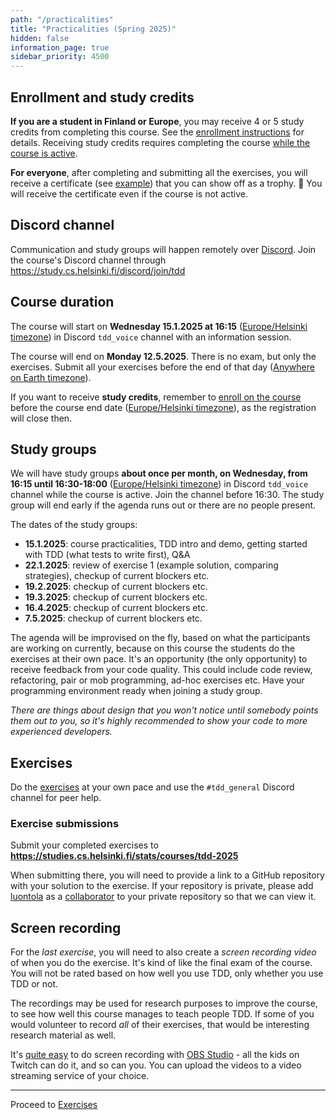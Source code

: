 ```yaml
---
path: "/practicalities"
title: "Practicalities (Spring 2025)"
hidden: false
information_page: true
sidebar_priority: 4500
---
```


## Enrollment and study credits

**If you are a student in Finland or Europe**, you may receive 4 or 5 study credits from completing this course. See the [enrollment instructions](/enrollment) for details. Receiving study credits requires completing the course [while the course is active](#course-duration).

**For everyone**, after completing and submitting all the exercises, you will receive a certificate (see [example](https://studies.cs.helsinki.fi/stats/api/certificate/tdd-2022/en/818b05333d6adad5d36bcf7a4e4f4fbf)) that you can show off as a trophy. 🏅 You will receive the certificate even if the course is not active.


## Discord channel

Communication and study groups will happen remotely over [Discord](https://discord.com/). Join the course's Discord channel through <https://study.cs.helsinki.fi/discord/join/tdd>


## Course duration

The course will start on **Wednesday 15.1.2025 at 16:15** ([Europe/Helsinki timezone](https://time.is/Helsinki)) in Discord `tdd_voice` channel with an information session.

The course will end on **Monday 12.5.2025**. There is no exam, but only the exercises. Submit all your exercises before the end of that day ([Anywhere on Earth timezone](https://time.is/Anywhere_on_Earth)).

If you want to receive **study credits**, remember to [enroll on the course](/enrollment/#enroll-on-the-course) before the course end date ([Europe/Helsinki timezone](https://time.is/Helsinki)), as the registration will close then.


## Study groups

We will have study groups **about once per month, on Wednesday, from 16:15 until 16:30-18:00** ([Europe/Helsinki timezone](https://time.is/Helsinki)) in Discord `tdd_voice` channel while the course is active. Join the channel before 16:30. The study group will end early if the agenda runs out or there are no people present. 

The dates of the study groups:

- **15.1.2025**: course practicalities, TDD intro and demo, getting started with TDD (what tests to write first), Q&A
- **22.1.2025**: review of exercise 1 (example solution, comparing strategies), checkup of current blockers etc.
- **19.2.2025**: checkup of current blockers etc.
- **19.3.2025**: checkup of current blockers etc.
- **16.4.2025**: checkup of current blockers etc.
- **7.5.2025**: checkup of current blockers etc.

The agenda will be improvised on the fly, based on what the participants are working on currently, because on this course the students do the exercises at their own pace. It's an opportunity (the only opportunity) to receive feedback from your code quality. This could include code review, refactoring, pair or mob programming, ad-hoc exercises etc. Have your programming environment ready when joining a study group.

*There are things about design that you won't notice until somebody points them out to you, so it's highly recommended to show your code to more experienced developers.*

<!--
[selective attention](https://www.youtube.com/watch?v=vJG698U2Mvo)
[](https://youtu.be/IGQmdoK_ZfY?t=4)
[sparrow decks](https://llewellynfalco.blogspot.com/p/sparrow-decks.html)
-->


## Exercises

Do the [exercises](/exercises) at your own pace and use the `#tdd_general` Discord channel for peer help.

### Exercise submissions

Submit your completed exercises to **<https://studies.cs.helsinki.fi/stats/courses/tdd-2025>**

When submitting there, you will need to provide a link to a GitHub repository with your solution to the exercise. If your repository is private, please add [luontola](https://github.com/luontola) as a [collaborator](https://docs.github.com/en/account-and-profile/setting-up-and-managing-your-github-user-account/managing-access-to-your-personal-repositories/inviting-collaborators-to-a-personal-repository) to your private repository so that we can view it.


## Screen recording

For the *last exercise*, you will need to also create a *screen recording video* of when you do the exercise. It's kind of like the final exam of the course. You will not be rated based on how well you use TDD, only whether you use TDD or not.

The recordings may be used for research purposes to improve the course, to see how well this course manages to teach people TDD. If some of you would volunteer to record *all* of their exercises, that would be interesting research material as well.

It's [quite easy](https://obsproject.com/kb/quick-start-guide) to do screen recording with [OBS Studio](https://obsproject.com/) - all the kids on Twitch can do it, and so can you. You can upload the videos to a video streaming service of your choice.

---

Proceed to [Exercises](/exercises)
